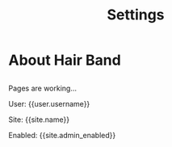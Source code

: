 ﻿---
title: Settings
parent: About
---
# About Hair Band

##
Pages are working...

User: {{user.username}}

Site: {{site.name}}

Enabled: {{site.admin_enabled}}
